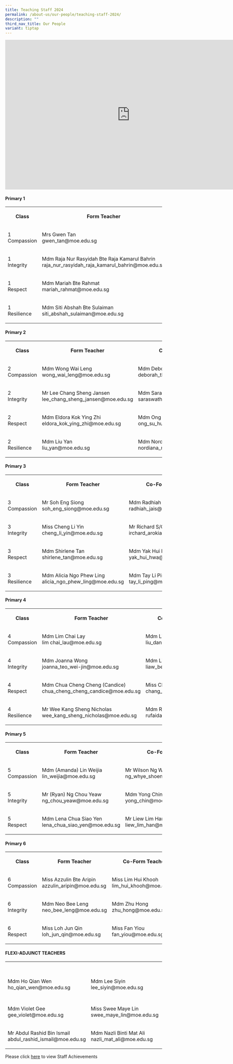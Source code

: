 ```yaml
---
title: Teaching Staff 2024
permalink: /about-us/our-people/teaching-staff-2024/
description: ""
third_nav_title: Our People
variant: tiptap
---
```

<div class="iframe-wrapper"><iframe height="480" width="800" allowfullscreen="true" frameborder="0" src="https://docs.google.com/presentation/d/e/2PACX-1vRWp0S1jsK3BE-OXvwOAUd_44LqfQZ8DVU8gCJoAhUwdqZ5yyJKF4Gh4CipF6I20wjIPzo8GiFQSkgF/embed?start=false&amp;loop=false&amp;delayms=3000"></iframe></div><h4><strong>Primary 1</strong></h4><table><tbody><tr><th rowspan="1" colspan="1"><p>Class</p></th><th rowspan="1" colspan="1"><p>Form Teacher</p></th><th rowspan="1" colspan="1"><p>Co-Form Teacher</p></th><th rowspan="1" colspan="1"><p>Co-Form Teacher</p></th></tr><tr><td rowspan="1" colspan="1"><p>1 <br>Compassion</p></td><td rowspan="1" colspan="1"><p>Mrs Gwen Tan <br>gwen_tan@moe.edu.sg</p></td><td rowspan="1" colspan="1"><p>Mdm Junaidah Bte Senor<br>junaidah_senor@moe.edu.sg</p></td><td rowspan="1" colspan="1"><p>Mrs Hesheam Hashim<br>hesheam_haslim@moe.edu.sg</p></td></tr><tr><td rowspan="1" colspan="1"><p>1<br>Integrity</p></td><td rowspan="1" colspan="1"><p>Mdm Raja Nur Rasyidah Bte Raja Kamarul Bahrin<br>raja_nur_rasyidah_raja_kamarul_bahrin@moe.edu.sg</p></td><td rowspan="1" colspan="1"><p>Mdm Hafizah Beevi binti Abdul Basit<br>hafizah_beevi_abdul_basit@moe.edu.sg</p></td><td rowspan="1" colspan="1"><p></p></td></tr><tr><td rowspan="1" colspan="1"><p>1<br>Respect</p></td><td rowspan="1" colspan="1"><p>Mdm Mariah Bte Rahmat<br>mariah_rahmat@moe.edu.sg</p></td><td rowspan="1" colspan="1"><p>Mdm Noorasmaedah Bte Ahmad<br>noorasmaedah_ahmad@moe.edu.sg</p></td><td rowspan="1" colspan="1"><p>Miss Goh Chow Thye<br>goh_chow_thye@moe.edu.sg</p></td></tr><tr><td rowspan="1" colspan="1"><p>1<br>Resilience</p></td><td rowspan="1" colspan="1"><p>Mdm Siti Abshah Bte Sulaiman<br>siti_abshah_sulaiman@moe.edu.sg</p></td><td rowspan="1" colspan="1"><p>Miss Andrea Lee<br>lee_qing_andrea@moe.edu.sg</p></td><td rowspan="1" colspan="1"><p>Mdm Sarimah Bte Mohd Noor<br>sarimah_mohamad_noor@moe.edu.sg</p></td></tr></tbody></table><h4><strong>Primary 2</strong></h4><table><tbody><tr><th rowspan="1" colspan="1"><p>Class</p></th><th rowspan="1" colspan="1"><p>Form Teacher</p></th><th rowspan="1" colspan="1"><p>Co-Form Teacher</p></th><th rowspan="1" colspan="1"><p>Co-Form Teacher</p></th></tr><tr><td rowspan="1" colspan="1"><p>2<br>Compassion</p></td><td rowspan="1" colspan="1"><p>Mdm Wong Wai Leng<br>wong_wai_leng@moe.edu.sg</p></td><td rowspan="1" colspan="1"><p>Mdm Deborah Tham Lai Mei<br>deborah_tham_lai_mei@moe.edu.sg</p></td><td rowspan="1" colspan="1"><p>Mdm Adelene Tan Tse Hui<br>tan_tse_hui_adelene@moe.edu.sg</p></td></tr><tr><td rowspan="1" colspan="1"><p>2<br>Integrity</p></td><td rowspan="1" colspan="1"><p>Mr Lee Chang Sheng Jansen lee_chang_sheng_jansen@moe.edu.sg</p></td><td rowspan="1" colspan="1"><p>Mdm Saraswathi D/O Valliappan<br>saraswathi_valliappan@moe.edu.sg <br></p></td><td rowspan="1" colspan="1"><p>Mdm Ernie Bte Jumat<br>ernie_jumat@moe.edu.sg</p></td></tr><tr><td rowspan="1" colspan="1"><p>2<br>Respect</p></td><td rowspan="1" colspan="1"><p>Mdm Eldora Kok Ying Zhi<br>eldora_kok_ying_zhi@moe.edu.sg</p></td><td rowspan="1" colspan="1"><p>Mdm Ong Su Hui<br>ong_su_hui@moe.edu.sg</p></td><td rowspan="1" colspan="1"><p>Mdm Sri Rahayu Bte Mohd Amin<br>sri_rahayu_mohamed_amin@moe.edu.sg</p></td></tr><tr><td rowspan="1" colspan="1"><p>2<br>Resilience</p></td><td rowspan="1" colspan="1"><p>Mdm Liu Yan<br>liu_yan@moe.edu.sg</p></td><td rowspan="1" colspan="1"><p>Mdm Nordiana Bte Mohd Rashid<br>nordiana_mohd_rashid@moe.edu.sg</p></td><td rowspan="1" colspan="1"><p>Mdm Chia Lee Eng <br>chia_lee_eng@moe.edu.sg</p></td></tr></tbody></table><h4><strong>Primary 3</strong></h4><table><tbody><tr><th rowspan="1" colspan="1"><p>Class</p></th><th rowspan="1" colspan="1"><p>Form Teacher</p></th><th rowspan="1" colspan="1"><p>Co-Form Teacher</p></th></tr><tr><td rowspan="1" colspan="1"><p>3<br>Compassion</p></td><td rowspan="1" colspan="1"><p>Mr Soh Eng Siong<br>soh_eng_siong@moe.edu.sg</p></td><td rowspan="1" colspan="1"><p>Mdm Radhiah Bte Jais<br>radhiah_jais@moe.edu.sg</p></td></tr><tr><td rowspan="1" colspan="1"><p>3<br>Integrity</p></td><td rowspan="1" colspan="1"><p>Miss Cheng Li Yin<br>cheng_li_yin@moe.edu.sg</p></td><td rowspan="1" colspan="1"><p>Mr Richard S/O Arokiasamy<br>irchard_arokiasamy@moe.edu.sg</p></td></tr><tr><td rowspan="1" colspan="1"><p>3<br>Respect</p></td><td rowspan="1" colspan="1"><p>Mdm Shirlene Tan<br>shirlene_tan@moe.edu.sg</p></td><td rowspan="1" colspan="1"><p>Mdm Yak Hui Hwa (Seetoh)<br>yak_hui_hwa@moe.edu.sg</p></td></tr><tr><td rowspan="1" colspan="1"><p>3<br>Resilience</p></td><td rowspan="1" colspan="1"><p>Mdm Alicia Ngo Phew Ling<br>alicia_ngo_phew_ling@moe.edu.sg</p></td><td rowspan="1" colspan="1"><p>Mdm Tay Li Ping<br>tay_li_ping@moe.edu.sg</p></td></tr></tbody></table><h4><strong>Primary 4</strong></h4><table><tbody><tr><th rowspan="1" colspan="1"><p>Class</p></th><th rowspan="1" colspan="1"><p>Form Teacher</p></th><th rowspan="1" colspan="1"><p>Co-Form Teacher</p></th></tr><tr><td rowspan="1" colspan="1"><p>4<br>Compassion</p></td><td rowspan="1" colspan="1"><p>Mdm Lim Chai Lay<br>lim chai_lau@moe.edu.sg</p></td><td rowspan="1" colspan="1"><p>Mdm Liu Dan <br>liu_dan@moe.edu.sg</p></td></tr><tr><td rowspan="1" colspan="1"><p>4<br>Integrity</p></td><td rowspan="1" colspan="1"><p>Mdm Joanna Wong <br>joanna_teo_wei-jin@moe.edu.sg</p></td><td rowspan="1" colspan="1"><p>Mdm Liaw Bee Ling (Valerie)<br>liaw_bee_ling@moe.edu.sg</p></td></tr><tr><td rowspan="1" colspan="1"><p>4<br>Respect</p></td><td rowspan="1" colspan="1"><p>Mdm Chua Cheng Cheng (Candice) <br>chua_cheng_cheng_candice@moe.edu.sg</p></td><td rowspan="1" colspan="1"><p>Miss Chang Si Ying<br>chang_si_ying@moe.edu.sg</p></td></tr><tr><td rowspan="1" colspan="1"><p>4<br>Resilience</p></td><td rowspan="1" colspan="1"><p>Mr Wee Kang Sheng Nicholas<br>wee_kang_sheng_nicholas@moe.edu.sg</p></td><td rowspan="1" colspan="1"><p>Mdm Rufaidah Bte Ismail<br>rufaidah_ismail@moe.edu.sg</p></td></tr></tbody></table><h4><strong>Primary 5</strong></h4><table><tbody><tr><th rowspan="1" colspan="1"><p>Class</p></th><th rowspan="1" colspan="1"><p>Form Teacher</p></th><th rowspan="1" colspan="1"><p>Co-Form Teacher</p></th></tr><tr><td rowspan="1" colspan="1"><p>5<br>Compassion</p></td><td rowspan="1" colspan="1"><p>Mdm (Amanda) Lin Weijia<br>lin_weijia@moe.edu.sg</p></td><td rowspan="1" colspan="1"><p>Mr Wilson Ng Whye Shoen<br>ng_whye_shoen_wilson@moe.edu.sg</p></td></tr><tr><td rowspan="1" colspan="1"><p>5<br>Integrity</p></td><td rowspan="1" colspan="1"><p>Mr (Ryan) Ng Chou Yeaw<br>ng_chou_yeaw@moe.edu.sg</p></td><td rowspan="1" colspan="1"><p>Mdm Yong Chin<br>yong_chin@moe.edu.sg</p></td></tr><tr><td rowspan="1" colspan="1"><p>5<br>Respect</p></td><td rowspan="1" colspan="1"><p>Mdm Lena Chua Siao Yen<br>lena_chua_siao_yen@moe.edu.sg</p></td><td rowspan="1" colspan="1"><p>Mr Liew Lim Han<br>liew_lim_han@moe.edu.sg</p></td></tr></tbody></table><h4><strong>Primary 6</strong></h4><table><tbody><tr><th rowspan="1" colspan="1"><p>Class</p></th><th rowspan="1" colspan="1"><p>Form Teacher</p></th><th rowspan="1" colspan="1"><p>Co-Form Teacher</p></th></tr><tr><td rowspan="1" colspan="1"><p>6<br>Compassion</p></td><td rowspan="1" colspan="1"><p>Miss Azzulin Bte Aripin<br>azzulin_aripin@moe.edu.sg</p></td><td rowspan="1" colspan="1"><p>Miss Lim Hui Khooh<br>lim_hui_khooh@moe.edu.sg</p></td></tr><tr><td rowspan="1" colspan="1"><p>6<br>Integrity</p></td><td rowspan="1" colspan="1"><p>Mdm Neo Bee Leng<br>neo_bee_leng@moe.edu.sg</p></td><td rowspan="1" colspan="1"><p>Mdm Zhu Hong<br>zhu_hong@moe.edu.sg</p></td></tr><tr><td rowspan="1" colspan="1"><p>6<br>Respect</p></td><td rowspan="1" colspan="1"><p>Miss Loh Jun Qin<br>loh_jun_qin@moe.edu.sg</p></td><td rowspan="1" colspan="1"><p>Miss Fan Yiou<br>fan_yiou@moe.edu.sg</p></td></tr></tbody></table><h4><strong>FLEXI-ADJUNCT TEACHERS</strong></h4><table><tbody><tr><th rowspan="1" colspan="1"><p></p></th><th rowspan="1" colspan="1"><p></p></th><th rowspan="1" colspan="1"><p></p></th><th rowspan="1" colspan="1"><p></p></th></tr><tr><td rowspan="1" colspan="1"><p>Mdm Ho Qian Wen<br>ho_qian_wen@moe.edu.sg</p></td><td rowspan="1" colspan="1"><p>Mdm Lee Siyin <br>lee_siyin@moe.edu.sg</p></td><td rowspan="1" colspan="1"><p>Mdm Ong Wee Fern (Jermaine)<br>ong_wee_fern@moe.edu.sg</p></td><td rowspan="1" colspan="1"><p></p></td></tr><tr><td rowspan="1" colspan="1"><p>Mdm Violet Gee<br>gee_violet@moe.edu.sg</p></td><td rowspan="1" colspan="1"><p>Miss Swee Maye Lin<br>swee_maye_lin@moe.edu.sg</p></td><td rowspan="1" colspan="1"><p>Mdm Tan Ai Fang<br>tan_ai_fang@moe.edu.sg</p></td><td rowspan="1" colspan="1"><p></p></td></tr><tr><td rowspan="1" colspan="1"><p>Mr Abdul Rashid Bin Ismail <br>abdul_rashid_ismail@moe.edu.sg</p></td><td rowspan="1" colspan="1"><p>Mdm Nazli Binti Mat Ali<br>nazli_mat_ali@moe.edu.sg</p></td><td rowspan="1" colspan="1"><p></p></td><td rowspan="1" colspan="1"><p></p></td></tr></tbody></table><p>Please click <a href="/Staff-Achievements/" rel="noopener noreferrer nofollow" target="_blank">here</a> to view Staff Achievements</p>